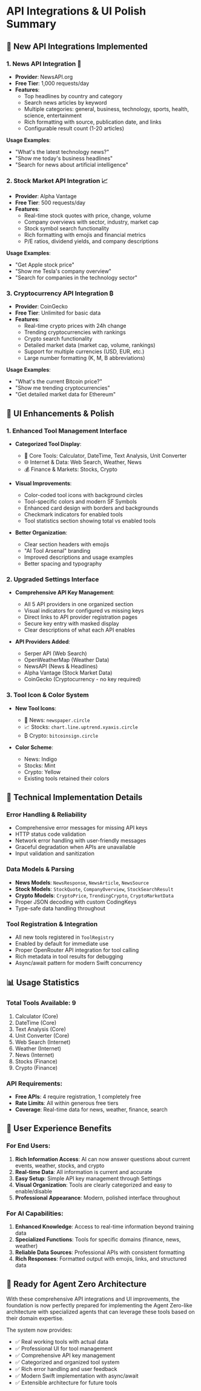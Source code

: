 # API Integrations & UI Polish Summary

## 🚀 New API Integrations Implemented

### 1. **News API Integration** 📰
- **Provider**: NewsAPI.org
- **Free Tier**: 1,000 requests/day
- **Features**:
  - Top headlines by country and category
  - Search news articles by keyword
  - Multiple categories: general, business, technology, sports, health, science, entertainment
  - Rich formatting with source, publication date, and links
  - Configurable result count (1-20 articles)

**Usage Examples**:
- "What's the latest technology news?"
- "Show me today's business headlines"
- "Search for news about artificial intelligence"

### 2. **Stock Market API Integration** 📈
- **Provider**: Alpha Vantage
- **Free Tier**: 500 requests/day
- **Features**:
  - Real-time stock quotes with price, change, volume
  - Company overviews with sector, industry, market cap
  - Stock symbol search functionality
  - Rich formatting with emojis and financial metrics
  - P/E ratios, dividend yields, and company descriptions

**Usage Examples**:
- "Get Apple stock price"
- "Show me Tesla's company overview"
- "Search for companies in the technology sector"

### 3. **Cryptocurrency API Integration** ₿
- **Provider**: CoinGecko
- **Free Tier**: Unlimited for basic data
- **Features**:
  - Real-time crypto prices with 24h change
  - Trending cryptocurrencies with rankings
  - Crypto search functionality
  - Detailed market data (market cap, volume, rankings)
  - Support for multiple currencies (USD, EUR, etc.)
  - Large number formatting (K, M, B abbreviations)

**Usage Examples**:
- "What's the current Bitcoin price?"
- "Show me trending cryptocurrencies"
- "Get detailed market data for Ethereum"

## 🎨 UI Enhancements & Polish

### 1. **Enhanced Tool Management Interface**
- **Categorized Tool Display**:
  - 🔧 Core Tools: Calculator, DateTime, Text Analysis, Unit Converter
  - 🌐 Internet & Data: Web Search, Weather, News  
  - 💰 Finance & Markets: Stocks, Crypto

- **Visual Improvements**:
  - Color-coded tool icons with background circles
  - Tool-specific colors and modern SF Symbols
  - Enhanced card design with borders and backgrounds
  - Checkmark indicators for enabled tools
  - Tool statistics section showing total vs enabled tools

- **Better Organization**:
  - Clear section headers with emojis
  - "AI Tool Arsenal" branding
  - Improved descriptions and usage examples
  - Better spacing and typography

### 2. **Upgraded Settings Interface**
- **Comprehensive API Key Management**:
  - All 5 API providers in one organized section
  - Visual indicators for configured vs missing keys
  - Direct links to API provider registration pages
  - Secure key entry with masked display
  - Clear descriptions of what each API enables

- **API Providers Added**:
  - Serper API (Web Search)
  - OpenWeatherMap (Weather Data)
  - NewsAPI (News & Headlines)
  - Alpha Vantage (Stock Market Data)
  - CoinGecko (Cryptocurrency - no key required)

### 3. **Tool Icon & Color System**
- **New Tool Icons**:
  - 📰 News: `newspaper.circle`
  - 📈 Stocks: `chart.line.uptrend.xyaxis.circle`
  - ₿ Crypto: `bitcoinsign.circle`

- **Color Scheme**:
  - News: Indigo
  - Stocks: Mint
  - Crypto: Yellow
  - Existing tools retained their colors

## 🔧 Technical Implementation Details

### **Error Handling & Reliability**
- Comprehensive error messages for missing API keys
- HTTP status code validation
- Network error handling with user-friendly messages
- Graceful degradation when APIs are unavailable
- Input validation and sanitization

### **Data Models & Parsing**
- **News Models**: `NewsResponse`, `NewsArticle`, `NewsSource`
- **Stock Models**: `StockQuote`, `CompanyOverview`, `StockSearchResult`
- **Crypto Models**: `CryptoPrice`, `TrendingCrypto`, `CryptoMarketData`
- Proper JSON decoding with custom CodingKeys
- Type-safe data handling throughout

### **Tool Registration & Integration**
- All new tools registered in `ToolRegistry`
- Enabled by default for immediate use
- Proper OpenRouter API integration for tool calling
- Rich metadata in tool results for debugging
- Async/await pattern for modern Swift concurrency

## 📊 Usage Statistics

### **Total Tools Available**: 9
1. Calculator (Core)
2. DateTime (Core)  
3. Text Analysis (Core)
4. Unit Converter (Core)
5. Web Search (Internet)
6. Weather (Internet)
7. News (Internet)
8. Stocks (Finance)
9. Crypto (Finance)

### **API Requirements**:
- **Free APIs**: 4 require registration, 1 completely free
- **Rate Limits**: All within generous free tiers
- **Coverage**: Real-time data for news, weather, finance, search

## 🌟 User Experience Benefits

### **For End Users**:
1. **Rich Information Access**: AI can now answer questions about current events, weather, stocks, and crypto
2. **Real-time Data**: All information is current and accurate
3. **Easy Setup**: Simple API key management through Settings
4. **Visual Organization**: Tools are clearly categorized and easy to enable/disable
5. **Professional Appearance**: Modern, polished interface throughout

### **For AI Capabilities**:
1. **Enhanced Knowledge**: Access to real-time information beyond training data
2. **Specialized Functions**: Tools for specific domains (finance, news, weather)
3. **Reliable Data Sources**: Professional APIs with consistent formatting
4. **Rich Responses**: Formatted output with emojis, links, and structured data

## 🔮 Ready for Agent Zero Architecture

With these comprehensive API integrations and UI improvements, the foundation is now perfectly prepared for implementing the Agent Zero-like architecture with specialized agents that can leverage these tools based on their domain expertise.

The system now provides:
- ✅ Real working tools with actual data
- ✅ Professional UI for tool management  
- ✅ Comprehensive API key management
- ✅ Categorized and organized tool system
- ✅ Rich error handling and user feedback
- ✅ Modern Swift implementation with async/await
- ✅ Extensible architecture for future tools